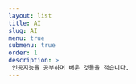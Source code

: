 ```yaml
---
layout: list
title: AI
slug: AI
menu: true
submenu: true
order: 1
description: >
 인공지능을 공부하며 배운 것들을 적습니다.
---
```

